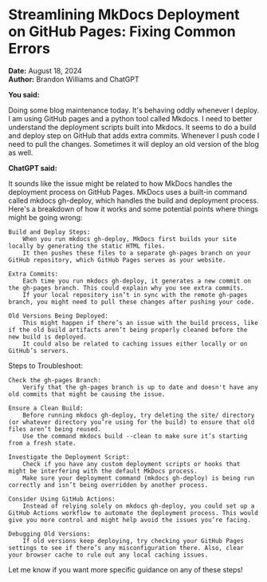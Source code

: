 # Streamlining MkDocs Deployment on GitHub Pages: Fixing Common Errors

**Date:** August 18, 2024  
**Author:** Brandon Williams and ChatGPT

**You said:**

Doing some blog maintenance today.  It's behaving oddly whenever I deploy. I am using GitHub pages and a python tool called Mkdocs.  I need to better understand the deployment scripts built into Mkdocs.  It seems to do a build and deploy step on GitHub that adds extra commits.  Whenever I push code I need to pull the changes.  Sometimes it will deploy an old version of the blog as well.

**ChatGPT said:**

It sounds like the issue might be related to how MkDocs handles the deployment process on GitHub Pages. MkDocs uses a built-in command called mkdocs gh-deploy, which handles the build and deployment process. Here's a breakdown of how it works and some potential points where things might be going wrong:

    Build and Deploy Steps:
        When you run mkdocs gh-deploy, MkDocs first builds your site locally by generating the static HTML files.
        It then pushes these files to a separate gh-pages branch on your GitHub repository, which GitHub Pages serves as your website.

    Extra Commits:
        Each time you run mkdocs gh-deploy, it generates a new commit on the gh-pages branch. This could explain why you see extra commits.
        If your local repository isn’t in sync with the remote gh-pages branch, you might need to pull these changes after pushing your code.

    Old Versions Being Deployed:
        This might happen if there’s an issue with the build process, like if the old build artifacts aren’t being properly cleaned before the new build is deployed.
        It could also be related to caching issues either locally or on GitHub’s servers.

Steps to Troubleshoot:

    Check the gh-pages Branch:
        Verify that the gh-pages branch is up to date and doesn't have any old commits that might be causing the issue.

    Ensure a Clean Build:
        Before running mkdocs gh-deploy, try deleting the site/ directory (or whatever directory you’re using for the build) to ensure that old files aren’t being reused.
        Use the command mkdocs build --clean to make sure it’s starting from a fresh state.

    Investigate the Deployment Script:
        Check if you have any custom deployment scripts or hooks that might be interfering with the default MkDocs process.
        Make sure your deployment command (mkdocs gh-deploy) is being run correctly and isn’t being overridden by another process.

    Consider Using GitHub Actions:
        Instead of relying solely on mkdocs gh-deploy, you could set up a GitHub Actions workflow to automate the deployment process. This would give you more control and might help avoid the issues you’re facing.

    Debugging Old Versions:
        If old versions keep deploying, try checking your GitHub Pages settings to see if there’s any misconfiguration there. Also, clear your browser cache to rule out any local caching issues.

Let me know if you want more specific guidance on any of these steps!
